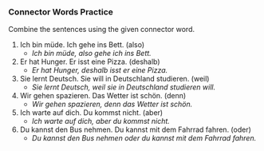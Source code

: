 ### Connector Words Practice

Combine the sentences using the given connector word.

1. Ich bin müde. Ich gehe ins Bett. (also)
   - *Ich bin müde, also gehe ich ins Bett.*
2. Er hat Hunger. Er isst eine Pizza. (deshalb)
   - *Er hat Hunger, deshalb isst er eine Pizza.*
3. Sie lernt Deutsch. Sie will in Deutschland studieren. (weil)
   - *Sie lernt Deutsch, weil sie in Deutschland studieren will.*
4. Wir gehen spazieren. Das Wetter ist schön. (denn)
   - *Wir gehen spazieren, denn das Wetter ist schön.*
5. Ich warte auf dich. Du kommst nicht. (aber)
   - *Ich warte auf dich, aber du kommst nicht.*
6. Du kannst den Bus nehmen. Du kannst mit dem Fahrrad fahren. (oder)
   - *Du kannst den Bus nehmen oder du kannst mit dem Fahrrad fahren.*
